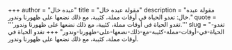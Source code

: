 +++
author = "عبده خال"
title = "مقولة عبده خال"
description = "مقولة عبده خال: تغدو الحياة في أوقات مملة، كئيبة، مع ذلك نضعها على ظهورنا وندور."
quote = '''تغدو الحياة في أوقات مملة، كئيبة، مع ذلك نضعها على ظهورنا وندور.''' 
slug = "تغدو-الحياة-في-أوقات-مملة-كئيبة-مع-ذلك-نضعها-على-ظهورنا-وندور"
+++
تغدو الحياة في أوقات مملة، كئيبة، مع ذلك نضعها على ظهورنا وندور.
